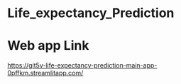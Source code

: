 # Life_expectancy_Prediction

# Web app Link 
https://git5v-life-expectancy-prediction-main-app-0pffkm.streamlitapp.com/
